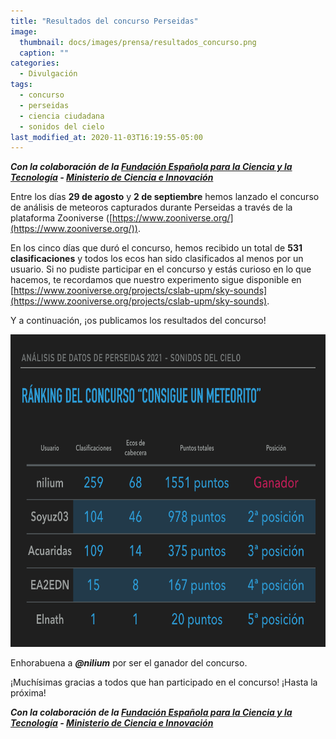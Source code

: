 ```yaml
---
title: "Resultados del concurso Perseidas"
image: 
  thumbnail: docs/images/prensa/resultados_concurso.png
  caption: ""
categories:
  - Divulgación
tags:
  - concurso
  - perseidas
  - ciencia ciudadana
  - sonidos del cielo
last_modified_at: 2020-11-03T16:19:55-05:00
---
```


***Con la colaboración de la [Fundación Española para la Ciencia y la Tecnología](https://www.fecyt.es/) - [Ministerio de Ciencia e Innovación](https://www.ciencia.gob.es/)***

Entre los días **29 de agosto** y **2 de septiembre** hemos lanzado el concurso de análisis de meteoros capturados durante Perseidas a través de la plataforma Zooniverse ([https://www.zooniverse.org/](https://www.zooniverse.org/)). 

En los cinco días que duró el concurso, hemos recibido un total de **531 clasificaciones** y todos los ecos han sido clasificados al menos por un usuario. Si no pudiste participar en el concurso y estás curioso en lo que hacemos, te recordamos que nuestro experimento sigue disponible en [https://www.zooniverse.org/projects/cslab-upm/sky-sounds](https://www.zooniverse.org/projects/cslab-upm/sky-sounds).


Y a continuación, ¡os publicamos los resultados del concurso!

<img src="../docs/images/prensa/resultados_concurso.png" style="height:500px">

Enhorabuena a ***@nilium*** por ser el ganador del concurso. 

¡Muchísimas gracias a todos que han participado en el concurso! ¡Hasta la próxima!


***Con la colaboración de la [Fundación Española para la Ciencia y la Tecnología](https://www.fecyt.es/) - [Ministerio de Ciencia e Innovación](https://www.ciencia.gob.es/)***

